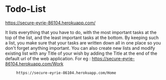 # Todo-List
https://secure-eyrie-86104.herokuapp.com/

It lists everything that you have to do, with the most important tasks at the top of the list, and the least important tasks at the bottom. By keeping such a list, you make sure that your tasks are written down all in one place so you don't forget anything important.
You can also create new lists and modify existing list with any Title of your wish by adding the Title at the end of the default url of the web application.
For eg : https://secure-eyrie-86104.herokuapp.com/Work 

         https://secure-eyrie-86104.herokuapp.com/Home
        
